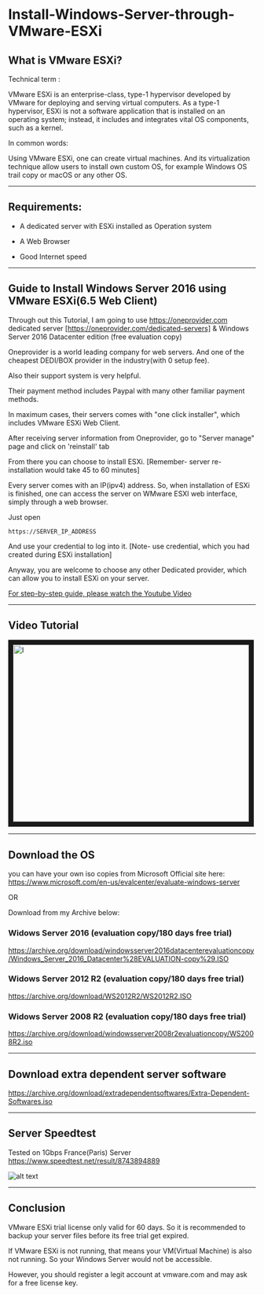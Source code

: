 # Install-Windows-Server-through-VMware-ESXi

## What is VMware ESXi?

Technical term :

VMware ESXi is an enterprise-class, type-1 hypervisor developed by VMware for deploying and serving virtual computers.
As a type-1 hypervisor, ESXi is not a software application that is installed on an operating system; instead, 
it includes and integrates vital OS components, such as a kernel.

In common words:

Using VMware ESXi, one can create virtual machines. And its virtualization technique allow users to install own custom OS, for example Windows OS trail copy or macOS or any other OS.

----

## Requirements:

* A dedicated server with ESXi installed as Operation system

* A Web Browser

* Good Internet speed

----

## Guide to Install Windows Server 2016 using VMware ESXi(6.5 Web Client)

Through out this Tutorial, I am going to use https://oneprovider.com dedicated server [https://oneprovider.com/dedicated-servers] & Windows Server 2016 Datacenter edition (free evaluation copy)

Oneprovider is a world leading company for web servers. And one of the cheapest DEDI/BOX provider in the industry(with 0 setup fee).

Also their support system is very helpful.

Their payment method includes Paypal with many other familiar payment methods.

In maximum cases, their servers comes with "one click installer", which includes VMware ESXi Web Client.

After receiving server information from Oneprovider, go to "Server manage" page and click on 'reinstall' tab

From there you can choose to install ESXi. [Remember- server re-installation would take 45 to 60 minutes]
  
Every server comes with an IP(ipv4) address. So, when installation of ESXi is finished, one can access the server on WMware ESXI web interface, simply through a web browser.

Just open

`https://SERVER_IP_ADDRESS`

And use your credential to log into it. [Note- use credential, which you had created during ESXi installation]

Anyway, you are welcome to choose any other Dedicated provider, which can allow you to install ESXi on your server.

<ins>For step-by-step guide, please watch the Youtube Video</ins>

----

## Video Tutorial

<a href="http://www.youtube.com/watch?feature=player_embedded&v=" target="_blank"><img src="http://img.youtube.com/vi//0.jpg" 
alt='I' width="480" height="360" border="10" /></a>

----

## Download the OS

you can have your own iso copies from Microsoft Official site here: https://www.microsoft.com/en-us/evalcenter/evaluate-windows-server

OR

Download from my Archive below:

### Widows Server 2016 (evaluation copy/180 days free trial)
https://archive.org/download/windowsserver2016datacenterevaluationcopy/Windows_Server_2016_Datacenter%28EVALUATION-copy%29.ISO

### Widows Server 2012 R2 (evaluation copy/180 days free trial)
https://archive.org/download/WS2012R2/WS2012R2.ISO

### Widows Server 2008 R2 (evaluation copy/180 days free trial)
https://archive.org/download/windowsserver2008r2evaluationcopy/WS2008R2.iso

----

## Download extra dependent server software
https://archive.org/download/extradependentsoftwares/Extra-Dependent-Softwares.iso

----

## Server Speedtest
Tested on 1Gbps France(Paris) Server 
https://www.speedtest.net/result/8743894889

![alt text](https://i.imgur.com/K2I1fyv.png "speedtest of the Windows Server")

----

## Conclusion

VMware ESXi trial license only valid for 60 days. So it is recommended to backup your server files before its free trial get expired.

If VMware ESXi is not running, that means your VM(Virtual Machine) is also not running. So your Windows Server would not be accessible.

However, you should register a legit account at vmware.com and may ask for a free license key.
